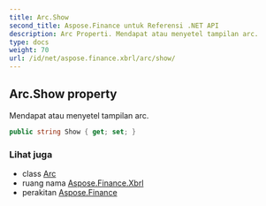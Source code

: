 ```yaml
---
title: Arc.Show
second_title: Aspose.Finance untuk Referensi .NET API
description: Arc Properti. Mendapat atau menyetel tampilan arc.
type: docs
weight: 70
url: /id/net/aspose.finance.xbrl/arc/show/
---
```

## Arc.Show property

Mendapat atau menyetel tampilan arc.

```csharp
public string Show { get; set; }
```

### Lihat juga

* class [Arc](../)
* ruang nama [Aspose.Finance.Xbrl](../../arc/)
* perakitan [Aspose.Finance](../../../)


